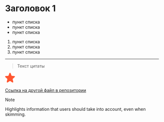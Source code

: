# Заголовок 1

- пункт списка
- пункт списка
- пункт списка

1. пункт списка
2. пункт списка
3. пункт списка

---

>Текст цитаты

![картинка](img/red_star.png)

[Ссылка на другой файл в репозитории](index.html)

> [!NOTE]  
> Highlights information that users should take into account, even when skimming.
